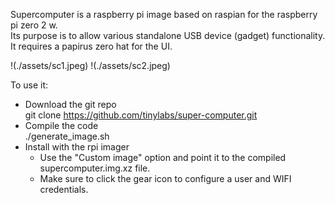 Supercomputer is a raspberry pi image based on raspian for the raspberry pi zero 2 w.  
Its purpose is to allow various standalone USB device (gadget) functionality. It requires a papirus zero hat for the UI.  

!(./assets/sc1.jpeg) !(./assets/sc2.jpeg)  
  
To use it:  
- Download the git repo  
  git clone https://github.com/tinylabs/super-computer.git
- Compile the code  
  ./generate_image.sh
- Install with the rpi imager
  - Use the "Custom image" option and point it to the compiled supercomputer.img.xz file.  
  - Make sure to click the gear icon to configure a user and WIFI credentials.  
  
  
  
